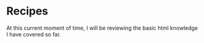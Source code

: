# Recipes
At this current moment of time, I will be reviewing the basic html knowledge I
have covered so far.